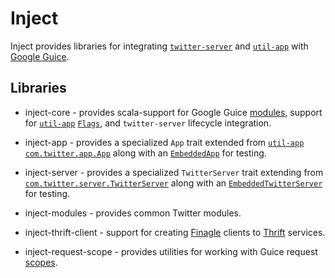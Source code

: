 Inject
==========================================================
Inject provides libraries for integrating [`twitter-server`][twitter-server] and [`util-app`][util-app] with [Google Guice][guice].

## Libraries

* inject-core - provides scala-support for Google Guice [modules][module], support for [`util-app`][util-app] [`Flags`][flag], and `twitter-server` lifecycle integration.
 	
* inject-app - provides a specialized `App` trait extended from [`util-app`][util-app] [`com.twitter.app.App`](https://github.com/twitter/util/blob/master/util-app/src/main/scala/com/twitter/app/App.scala) along with an [`EmbeddedApp`][embedded-app] for testing.

* inject-server - provides a specialized `TwitterServer` trait extending from [`com.twitter.server.TwitterServer`](https://github.com/twitter/twitter-server/blob/master/src/main/scala/com/twitter/server/TwitterServer.scala) along with an [`EmbeddedTwitterServer`][embedded-twitter-server] for testing.

* inject-modules - provides common Twitter modules.

* inject-thrift-client - support for creating [Finagle][finagle] clients to [Thrift][apache-thrift] services.

* inject-request-scope - provides utilities for working with Guice request [scopes][guice-scopes].



[twitter-server]: https://github.com/twitter/twitter-server
[embedded-app]: https://github.com/twitter/finatra/blob/master/inject/inject-app/src/test/scala/com/twitter/inject/app/EmbeddedApp.scala
[embedded-twitter-server]: https://github.com/twitter/finatra/blob/master/inject/inject-server/src/test/scala/com/twitter/inject/server/EmbeddedTwitterServer.scala
[module]: http://google.github.io/guice/api-docs/latest/javadoc/index.html?com/google/inject/Module.html
[finagle]: https://github.com/twitter/finagle
[util-app]: https://github.com/twitter/util/tree/master/util-app
[guice]: https://github.com/google/guice
[flag]: https://github.com/twitter/util/blob/master/util-app/src/main/scala/com/twitter/app/Flag.scala
[apache-thrift]: https://thrift.apache.org/
[guice-scopes]: https://github.com/google/guice/wiki/Scopes
